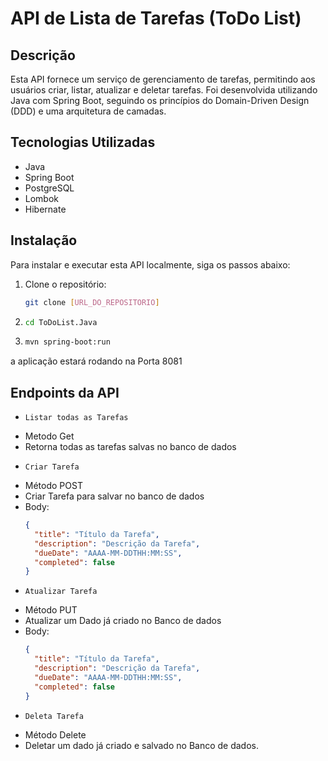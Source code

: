 # API de Lista de Tarefas (ToDo List)

## Descrição
Esta API fornece um serviço de gerenciamento de tarefas, permitindo aos usuários criar, listar, atualizar e deletar tarefas. Foi desenvolvida utilizando Java com Spring Boot, seguindo os princípios do Domain-Driven Design (DDD) e uma arquitetura de camadas.

## Tecnologias Utilizadas
- Java
- Spring Boot
- PostgreSQL
- Lombok
- Hibernate

## Instalação
Para instalar e executar esta API localmente, siga os passos abaixo:

1. Clone o repositório:
   ```bash
   git clone [URL_DO_REPOSITORIO]
   ```
2. ```bash
   cd ToDoList.Java
   ```
3. ```bash
   mvn spring-boot:run
   ```
a aplicação estará rodando na Porta 8081

## Endpoints da API
* `Listar todas as Tarefas`
- Metodo Get
- Retorna todas as tarefas salvas no banco de dados

* `Criar Tarefa`
- Método POST
- Criar Tarefa para salvar no banco de dados
- Body:
  ```json
  {
    "title": "Título da Tarefa",
    "description": "Descrição da Tarefa",
    "dueDate": "AAAA-MM-DDTHH:MM:SS",
    "completed": false
  }
  ```
* `Atualizar Tarefa`
- Método PUT
- Atualizar um Dado já criado no Banco de dados
- Body:
  ```json
  {
    "title": "Título da Tarefa",
    "description": "Descrição da Tarefa",
    "dueDate": "AAAA-MM-DDTHH:MM:SS",
    "completed": false
  }
  ```
* `Deleta Tarefa`
- Método Delete
- Deletar um dado já criado e salvado no Banco de dados.
